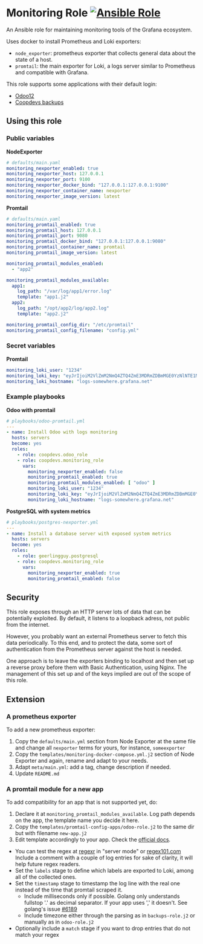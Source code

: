 # Monitoring Role [![Ansible Role](https://img.shields.io/ansible/role/44192)](https://galaxy.ansible.com/coopdevs/monitoring_role)

An Ansible role for maintaining monitoring tools of the Grafana ecosystem.

Uses docker to install Prometheus and Loki exporters:
* `node_exporter`: prometheus exporter that collects general data about the state of a host.
* `promtail`: the main exporter for Loki, a logs server similar to Prometheus and compatible with Grafana.

This role supports some applications with their default login:
* [Odoo12](https://github.com/coopdevs/odoo-role)
* [Coopdevs backups](https://github.com/coopdevs/backups-role/)

## Using this role

### Public variables

**NodeExporter**
```yaml
# defaults/main.yaml
monitoring_nexporter_enabled: true
monitoring_nexporter_host: 127.0.0.1
monitoring_nexporter_port: 9100
monitoring_nexporter_docker_bind: "127.0.0.1:127.0.0.1:9100"
monitoring_nexporter_container_name: nexporter
monitoring_nexporter_image_version: latest
```

**Promtail**
```yaml
# defaults/main.yaml
monitoring_promtail_enabled: true
monitoring_promtail_host: 127.0.0.1
monitoring_promtail_port: 9080
monitoring_promtail_docker_bind: "127.0.0.1:127.0.0.1:9080"
monitoring_promtail_container_name: promtail
monitoring_promtail_image_version: latest

monitoring_promtail_modules_enabled:
  - "app2"

monitoring_promtail_modules_available:
  app1:
    log_path: "/var/log/app1/error.log"
    template: "app1.j2"
  app2:
    log_path: "/opt/app2/log/app2.log"
    template: "app2.j2"

monitoring_promtail_config_dir: "/etc/promtail"
monitoring_promtail_config_filename: "config.yml"
```

### Secret variables

**Promtail**
```yaml
monitoring_loki_user: "1234"
monitoring_loki_key: "eyJrIjoiM2VlZmM2NmQ4ZTQ4ZmE3MDRmZDBmMGE0YzNlNTE1MzRjZDdjNDY0N2YiLCJuIjoieW91ciBncmFmYW5hIGNsb3VkIGtleSIsImlkIjoxMjM0NTZ9"
monitoring_loki_hostname: "logs-somewhere.grafana.net"
```

### Example playbooks

**Odoo with promtail**
```yaml
# playbooks/odoo-promtail.yml
---
- name: Install Odoo with logs monitoring
  hosts: servers
  become: yes
  roles:
    - role: coopdevs.odoo_role
    - role: coopdevs.monitoring_role
      vars:
        monitoring_nexporter_enabled: false
        monitoring_promtail_enabled: true
        monitoring_promtail_modules_enabled: [ "odoo" ]
        monitoring_loki_user: "1234"
        monitoring_loki_key: "eyJrIjoiM2VlZmM2NmQ4ZTQ4ZmE3MDRmZDBmMGE0YzNlNTE1MzRjZDdjNDY0N2YiLCJuIjoieW91ciBncmFmYW5hIGNsb3VkIGtleSIsImlkIjoxMjM0NTZ9"
        monitoring_loki_hostname: "logs-somewhere.grafana.net"
```

**PostgreSQL with system metrics**
```yaml
# playbooks/postgres-nexporter.yml
---
- name: Install a database server with exposed system metrics
  hosts: servers
  become: yes
  roles:
    - role: geerlingguy.postgresql
    - role: coopdevs.monitoring_role
      vars:
        monitoring_nexporter_enabled: true
        monitoring_promtail_enabled: false
```

## Security

This role exposes through an HTTP server lots of data that can be potentially exploited. By default, it listens to a loopback adress, not public from the internet.

However, you probably want an external Prometheus server to fetch this data periodically. To this end, and to protect the data, some sort of authentication from the Prometheus server against the host is needed.

One approach is to leave the exporters binding to localhost and then set up a reverse proxy before them with Basic Authentication, using Nginx. The management of this set up and of the keys implied are out of the scope of this role.

## Extension

### A prometheus exporter

To add a new prometheus exporter:
1. Copy the `defaults/main.yml` section from Node Exporter at the same file and change all `nexporter` terms for yours, for instance, `someexporter`
2. Copy the `templates/monitoring-docker-compose.yml.j2` section of Node Exporter and again, rename and adapt to your needs.
3. Adapt `meta/main.yml`: add a tag, change description if needed.
4. Update `README.md`

### A promtail module for a new app

To add compatibility for an app that is not supported yet, do:
1. Declare it at `monitoring_promtail_modules_available`. Log path depends on the app, the template name you decide it here.
2. Copy the `templates/promtail-config-apps/odoo-role.j2` to the same dir but with filename `new-app.j2`
3. Edit template accordingly to your app. Check the [official docs](https://github.com/grafana/loki/tree/master/docs/clients/promtail).
  * You can test the regex at [regexr](https://regexr.com/) in "server mode" or [regex101.com](https://regex101.com)
    Include a comment with a couple of log entries for sake of clarity, it will help future regex readers.
  * Set the `labels` stage to define which labels are exported to Loki, among all of the collected ones.
  * Set the `timestamp` stage to timestamp the log line with the real one instead of the time that promtail scraped it.
      * Include milliseconds only if possible. Golang only understands fullstop '.' as decimal separator. If your app uses ',' it doesn't.
        See golang's issue [#6189](https://github.com/golang/go/issues/6189)
      * Include timezone either through the parsing as in `backups-role.j2` or manually as in `odoo-role.j2`
  * Optionally include a `match` stage if you want to drop entries that do not match your regex
